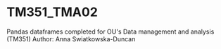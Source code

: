 # TM351_TMA02
Pandas dataframes completed for OU's Data management and analysis (TM351)
Author: Anna Swiatkowska-Duncan 
